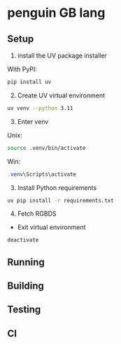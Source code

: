 # penguin GB lang

## Setup

1. install the UV package installer

With PyPI:
```bash
pip install uv
```
2. Create UV virtual environment
``` bash
uv venv --python 3.11
```
3. Enter venv

Unix:
```bash
source .venv/bin/activate
```
Win:
```powershell
.venv\Scripts\activate
```
3. Install Python requirements
```bash
uv pip install -r requirements.txt
```
4. Fetch RGBDS


- Exit virtual environment
```bash
deactivate
```

## Running


## Building


## Testing


## CI
